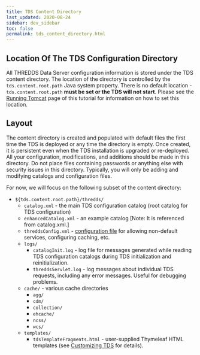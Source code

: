 ```yaml
---
title: TDS Content Directory
last_updated: 2020-08-24
sidebar: dev_sidebar
toc: false
permalink: tds_content_directory.html
---
```


## Location Of The TDS Configuration Directory

All THREDDS Data Server configuration information is stored under the TDS content directory.
The location of the directory is controlled by the `tds.content.root.path` Java system property.
There is no default location - `tds.content.root.path` **must be set or the TDS will not start**.
Please see the [Running Tomcat](running_tomcat.html) page of this tutorial for information on how to set this location.


## Layout

The content directory is created and populated with default files the first time the TDS is deployed or any time the directory is empty.
Once created, it is persistent even when the TDS installation is upgraded or re-deployed.
All your configuration, modifications, and additions should be made in this directory.
Do not place files containing passwords or anything else with security issues in this directory.
Typically, you will only be adding and modifying catalogs and configuration files.

For now, we will focus on the following subset of the content directory:

 * `${tds.content.root.path}/thredds/`
   * `catalog.xml` - the main TDS configuration catalog (root catalog for TDS configuration)
   * `enhancedCatalog.xml` - an example catalog [Note: It is referenced from catalog.xml.]
   * `threddsConfig.xml` - [configuration file](tds_config_ref.html) for allowing non-default services, configuring caching, etc.
   * `logs/`
     * `catalogInit.log` - log file for messages generated while reading TDS configuration catalogs during TDS initialization and reinitialization.
     * `threddsServlet.log` - log messages about individual TDS requests, including any error messages. 
             Useful for debugging problems.
   * `cache/` - various cache directories
     * `agg/`
     * `cdm/`
     * `collection/`
     * `ehcache/`
     * `ncss/`
     * `wcs/`
   * `templates/`
     * `tdsTemplateFragments.html` - user-supplied Thymeleaf HTML templates (see [Customizing TDS](customizing_tds_look_and_feel.html#thymeleaf-templates) for details).
